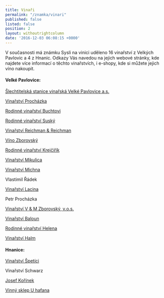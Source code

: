 ```yaml
---
title: Vinaři
permalink: "/znamka/vinari"
published: false
listed: false
position: 2
layout: withoutrightcolumn
date: '2016-12-03 06:08:15 +0000'
---
```

V současnosti má známku Sysli na vinici uděleno 16 vinařství z Velkých
Pavlovic a 4 z Hnanic. Odkazy Vás navedou na jejich webové stránky, kde
najdete více informací o těchto vinařstvích, i e-shopy, kde si můžete
jejich víno nakoupit.

#### Velké Pavlovice:

[Šlechtitelská stanice vinařská Velké Pavlovice a.s.][1]

[Vinařství Procházka][2]

[Rodinné vinařství Buchtovi][3]

[Rodinné vinařství Suský][4]

[Vinařství Reichman & Reichman][5]

[Víno Zborovský][6]

[Rodinné vinařství Krejčiřík][7]

[Vinařství Mikulica][8]

[Vinařství Michna][9]

Vlastimil Řádek

[Vinařství Lacina][10]

Petr Procházka

[Vinařství V & M Zborovský, v.o.s.][11]

[Vinařství Baloun][12]

[Rodinné vinařství Helena][13]

[Vinařství Halm][14]

#### Hnanice:

[Vinařství Špetíci][15]

Vinařství Schwarz

[Josef Kořínek][16]

[Vinný sklep U hafana][17]


[1]: http://www.slechtitelka.cz/ "Šlechtitelka"
[2]: http://www.vinarstvi-prochazka.cz/ "Vinařství Procházka"
[3]: http://www.vinobuchtovi.cz/ "Vinařství Buchtovi"
[4]: http://www.vinosusky.cz/ "Vinařství Suský"
[5]: http://www.naturalfactors.cz/ "Vinařství Reichman"
[6]: http://www.vinozborovsky.cz/ "Víno Zborovský"
[7]: http://www.vinarstvi-krejcirik.cz/ "Vinařství Krejčiřík"
[8]: https://www.vinarstvimikulica.cz/ "Vinařství Mikulica"
[9]: http://www.michna.cz/ "Vinařství Michna"
[10]: http://www.vinarstvilacina.cz/ "Vinařství Lacina"
[11]: http://www.zborovsky.cz/ "Zborovsky"
[12]: http://www.baloun.cz/ "Vinařství Baloun"
[13]: http://www.vinarstvihelena.cz/
[14]: http://www.vinarstvihalm.cz
[15]: http://www.vinarstvispetici.cz
[16]: http://www.josef-korinek.cz
[17]: http://www.uhafana.cz
